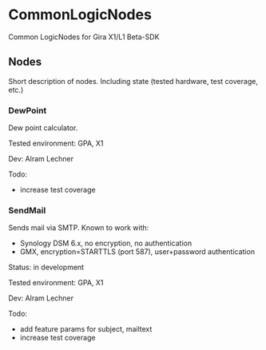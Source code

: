 # CommonLogicNodes
Common LogicNodes for Gira X1/L1 Beta-SDK

## Nodes
Short description of nodes. Including state (tested hardware, test coverage, etc.)

### DewPoint
Dew point calculator.

Tested environment: GPA, X1

Dev: Alram Lechner

Todo:
- increase test coverage

### SendMail
Sends mail via SMTP.
Known to work with:
- Synology DSM 6.x, no encryption, no authentication
- GMX, encryption=STARTTLS (port 587), user+password authentication

Status: in development

Tested environment: GPA, X1

Dev: Alram Lechner

Todo:
- add feature params for subject, mailtext
- increase test coverage

